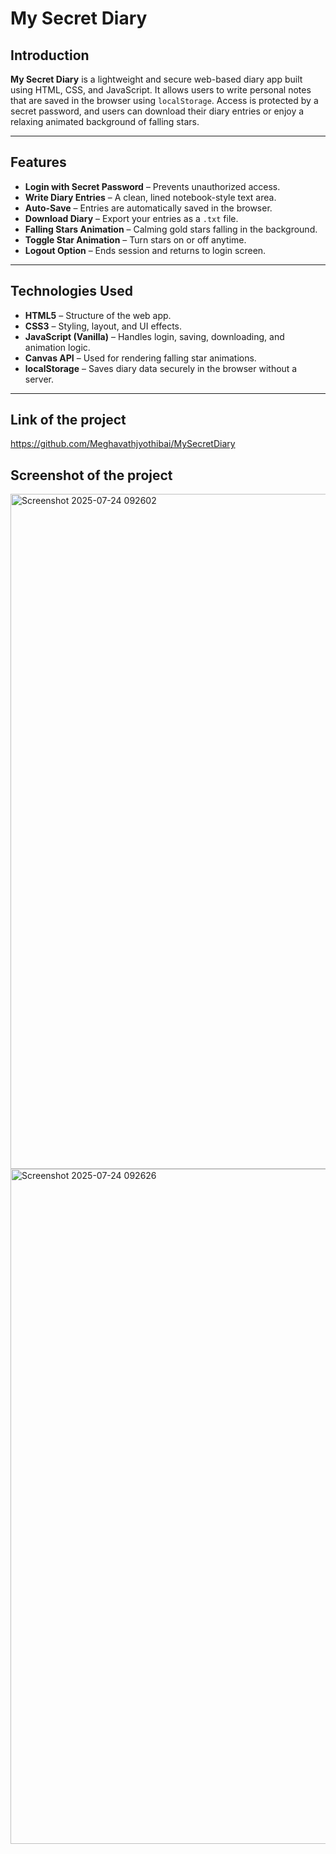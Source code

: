#  My Secret Diary

##  Introduction

**My Secret Diary** is a lightweight and secure web-based diary app built using HTML, CSS, and JavaScript. It allows users to write personal notes that are saved in the browser using `localStorage`. Access is protected by a secret password, and users can download their diary entries or enjoy a relaxing animated background of falling stars.

---

##  Features

-  **Login with Secret Password** – Prevents unauthorized access.
-  **Write Diary Entries** – A clean, lined notebook-style text area.
-  **Auto-Save** – Entries are automatically saved in the browser.
-  **Download Diary** – Export your entries as a `.txt` file.
-  **Falling Stars Animation** – Calming gold stars falling in the background.
-  **Toggle Star Animation** – Turn stars on or off anytime.
-  **Logout Option** – Ends session and returns to login screen.

---

##  Technologies Used

- **HTML5** – Structure of the web app.
- **CSS3** – Styling, layout, and UI effects.
- **JavaScript (Vanilla)** – Handles login, saving, downloading, and animation logic.
- **Canvas API** – Used for rendering falling star animations.
- **localStorage** – Saves diary data securely in the browser without a server.

---
## Link of the project
https://github.com/Meghavathjyothibai/MySecretDiary

## Screenshot of the project
<img width="1920" height="1080" alt="Screenshot 2025-07-24 092602" src="https://github.com/user-attachments/assets/2119f4a3-e3f5-45b1-bc2e-6da20436b564" />

<img width="1920" height="1080" alt="Screenshot 2025-07-24 092626" src="https://github.com/user-attachments/assets/371e90f1-5622-4d7f-9b78-e0425d63f367" />


